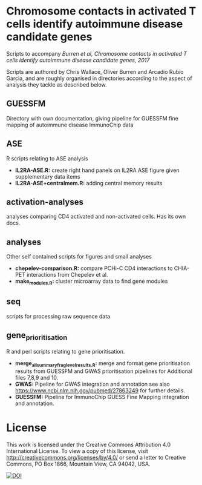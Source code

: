 <a id="orge75f642"></a>

# Chromosome contacts in activated T cells identify autoimmune disease candidate genes

Scripts to accompany *Burren et al, Chromosome contacts in activated T cells identify autoimmune disease candidate genes, 2017*

Scripts are authored by Chris Wallace, Oliver Burren and Arcadio Rubio Garcia, and are roughly organised in directories according to the aspect of analysis they tackle as described below.

<a id="org3298386"></a>

## GUESSFM

Directory with own documentation, giving pipeline for GUESSFM fine mapping of autoimmune disease ImmunoChip data


<a id="org236b794"></a>

## ASE

R scripts relating to ASE analysis

-   **IL2RA-ASE.R:** create right hand panels on IL2RA ASE figure given supplementary data items
-   **IL2RA-ASE+centralmem.R:** adding central memory results


<a id="org4d4e42a"></a>

## activation-analyses

analyses comparing CD4 activated and non-activated cells.  Has its own docs.


<a id="orgf783800"></a>

## analyses

Other self contained scripts for figures and small analyses

-   **chepelev-comparison.R:** compare PCHi-C CD4 interactions to CHIA-PET interactions from Chepelev et al.
-   **make<sub>modules.R</sub>:** cluster microarray data to find gene modules


<a id="orge47db28"></a>

## seq

scripts for processing raw sequence data


<a id="org0d330f9"></a>

## gene<sub>prioritisation</sub>

R and perl scripts relating to gene prioritisation.

-   **merge<sub>all</sub><sub>summary</sub><sub>frag</sub><sub>level</sub><sub>results.R</sub>:** merge and format gene prioritisation results from GUESSFM and GWAS prioritisation pipelines for Additional files 7,8,9 and 10.
-   **GWAS:** Pipeline for GWAS integration and annotation see also <https://www.ncbi.nlm.nih.gov/pubmed/27863249> for further details.
-   **GUESSFM:** Pipeline for ImmunoChip GUESS Fine Mapping integration and annotation.


<a id="org56eb3b0"></a>

# License

This work is licensed under the Creative Commons Attribution 4.0 International License. To view a copy of this license, visit <http://creativecommons.org/licenses/by/4.0/> or send a letter to Creative Commons, PO Box 1866, Mountain View, CA 94042, USA.

[![DOI](https://zenodo.org/badge/56878178.svg)](https://zenodo.org/badge/latestdoi/56878178)
